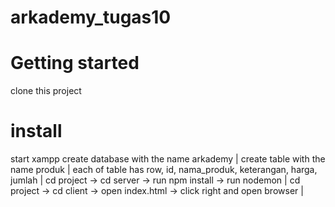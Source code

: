 # arkademy_tugas10
# Getting started
clone this project

# install
start xampp
create database with the name arkademy |
create table with the name produk |
each of table has row, id, nama_produk, keterangan, harga, jumlah |
cd project -> cd server -> run npm install -> run nodemon |
cd project -> cd client -> open index.html -> click right and open browser |

